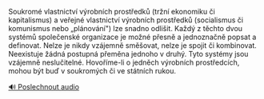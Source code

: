 
Soukromé vlastnictví výrobních prostředků (tržní ekonomiku či kapitalismus) a veřejné vlastnictví výrobních prostředků (socialismus či komunismus nebo „plánování") lze snadno odlišit. Každý z těchto dvou systémů společenské organizace je možné přesně a jednoznačně popsat a definovat. Nelze je nikdy vzájemně směšovat, nelze je spojit či kombinovat. Neexistuje žádná postupná přeměna jednoho v druhý. Tyto systémy jsou vzájemně neslučitelné. Hovoříme-li o jedněch výrobních prostředcích, mohou být buď v soukromých či ve státních rukou.

[🔊 Poslechnout audio](/data/7-paragraphs/audio/chapter_144/para_003-Soukrom-vlastnictv-vrobnch-prostedk-trn-e.mp3)
